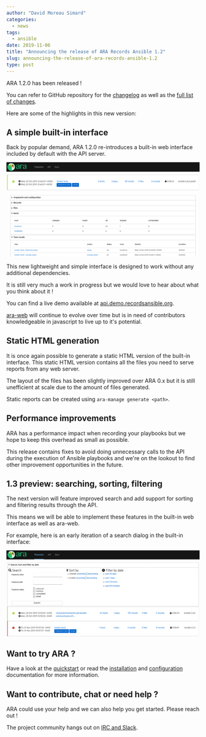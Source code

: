 ```yaml
---
author: "David Moreau Simard"
categories:
  - news
tags:
  - ansible
date: 2019-11-06
title: "Announcing the release of ARA Records Ansible 1.2"
slug: announcing-the-release-of-ara-records-ansible-1.2
type: post
---
```


ARA 1.2.0 has been released !

You can refer to GitHub repository for the
[changelog](https://github.com/ansible-community/ara/releases/tag/1.2.0) as well
as the [full list of changes](https://github.com/ansible-community/ara/compare/1.1.0...1.2.0).

Here are some of the highlights in this new version:

## A simple built-in interface

Back by popular demand, ARA 1.2.0 re-introduces a built-in web interface
included by default with the API server.

![new-built-in](new-built-in.png)

This new lightweight and simple interface is designed to work without any
additional dependencies.

It is still very much a work in progress but we would love to hear about what
you think about it !

You can find a live demo available at [api.demo.recordsansible.org](https://api.demo.recordsansible.org/).

[ara-web](https://github.com/ansible-community/ara-web) will continue to evolve
over time but is in need of contributors knowledgeable in javascript to live up
to it's potential.

## Static HTML generation

It is once again possible to generate a static HTML version of the built-in
interface.
This static HTML version contains all the files you need to serve reports from
any web server.

The layout of the files has been slightly improved over ARA 0.x but it is still
unefficient at scale due to the amount of files generated.

Static reports can be created using ``ara-manage generate <path>``.

## Performance improvements

ARA has a performance impact when recording your playbooks but we hope to keep
this overhead as small as possible.

This release contains fixes to avoid doing unnecessary calls to the API during
the execution of Ansible playbooks and we're on the lookout to find other
improvement opportunities in the future.

## 1.3 preview: searching, sorting, filtering

The next version will feature improved search and add support for sorting and
filtering results through the API.

This means we will be able to implement these features in the built-in web
interface as well as ara-web.

For example, here is an early iteration of a search dialog in the built-in
interface:

![search](search.png)

## Want to try ARA ?

Have a look at the [quickstart](https://github.com/ansible-community/ara#quickstart) or
read the [installation](https://ara.readthedocs.io/en/latest/installation.html)
and [configuration](https://ara.readthedocs.io/en/latest/ansible-configuration.html)
documentation for more information.

## Want to contribute, chat or need help ?

ARA could use your help and we can also help you get started.
Please reach out !

The project community hangs out on [IRC and Slack](https://ara.recordsansible.org/community/).
